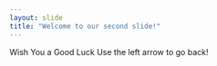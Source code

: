 ```yaml
---
layout: slide
title: "Welcome to our second slide!"
---
```

Wish You a Good Luck
Use the left arrow to go back!
